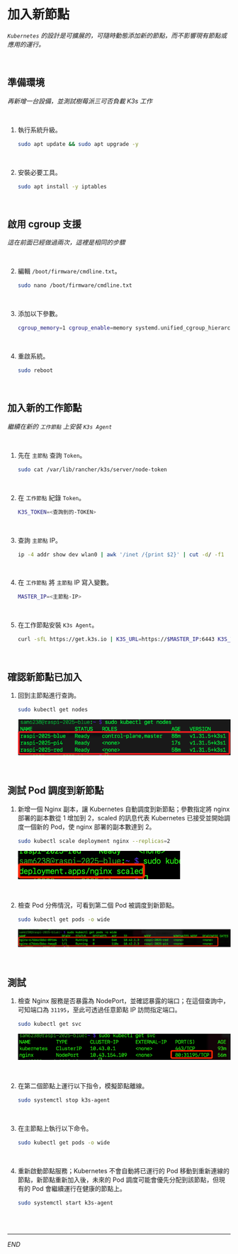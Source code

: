 # 加入新節點

_`Kubernetes` 的設計是可擴展的，可隨時動態添加新的節點，而不影響現有節點或應用的運行。_

<br>

## 準備環境

_再新增一台設備，並測試樹莓派三可否負載 K3s 工作_

<br>

1. 執行系統升級。

    ```bash
    sudo apt update && sudo apt upgrade -y
    ```

<br>

2. 安裝必要工具。

    ```bash
    sudo apt install -y iptables
    ```

<br>

## 啟用 cgroup 支援

_這在前面已經做過兩次，這裡是相同的步驟_

<br>

2. 編輯 `/boot/firmware/cmdline.txt`。

    ```bash
    sudo nano /boot/firmware/cmdline.txt
    ```

<br>

3. 添加以下參數。

    ```bash
    cgroup_memory=1 cgroup_enable=memory systemd.unified_cgroup_hierarchy=1
    ```

<br>

4. 重啟系統。

    ```bash
    sudo reboot
    ```

<br>

## 加入新的工作節點

_繼續在新的 `工作節點` 上安裝 `K3s Agent`_

<br>

1. 先在 `主節點` 查詢 `Token`。

    ```bash
    sudo cat /var/lib/rancher/k3s/server/node-token
    ```

<br>

2. 在 `工作節點` 紀錄 `Token`。

    ```bash
    K3S_TOKEN=<查詢到的-TOKEN>
    ```

<br>

3. 查詢 `主節點` IP。

    ```bash
    ip -4 addr show dev wlan0 | awk '/inet /{print $2}' | cut -d/ -f1
    ```

<br>

4. 在 `工作節點` 將 `主節點` IP 寫入變數。

    ```bash
    MASTER_IP=<主節點-IP>
    ```

<br>

5. 在工作節點安裝 `K3s Agent`。

    ```bash
    curl -sfL https://get.k3s.io | K3S_URL=https://$MASTER_IP:6443 K3S_TOKEN=$K3S_TOKEN sh -
    ```

<br>

## 確認新節點已加入

1. 回到主節點進行查詢。

    ```bash
    sudo kubectl get nodes
    ```

    ![](images/img_71.png)

<br>

## 測試 Pod 調度到新節點

1. 新增一個 Nginx 副本，讓 Kubernetes 自動調度到新節點；參數指定將 nginx 部署的副本數從 1 增加到 2，scaled 的訊息代表 Kubernetes 已接受並開始調度一個新的 Pod，使 nginx 部署的副本數達到 2。

    ```bash
    sudo kubectl scale deployment nginx --replicas=2
    ```

    ![](images/img_72.png)

<br>

2. 檢查 Pod 分佈情況，可看到第二個 Pod 被調度到新節點。

    ```bash
    sudo kubectl get pods -o wide
    ```

    ![](images/img_73.png)

<br>

## 測試

1. 檢查 Nginx 服務是否暴露為 NodePort，並確認暴露的端口；在這個查詢中，可知端口為 `31195`，至此可透過任意節點 IP 訪問指定端口。

    ```bash
    sudo kubectl get svc
    ```

    ![](images/img_74.png)

<br>

2. 在第二個節點上運行以下指令，模擬節點離線。

    ```bash
    sudo systemctl stop k3s-agent
    ```

<br>

3. 在主節點上執行以下命令。

    ```bash
    sudo kubectl get pods -o wide
    ```

<br>

4. 重新啟動節點服務；Kubernetes 不會自動將已運行的 Pod 移動到重新連線的節點，新節點重新加入後，未來的 Pod 調度可能會優先分配到該節點，但現有的 Pod 會繼續運行在健康的節點上。

    ```bash
    sudo systemctl start k3s-agent
    ```

<br>

<br>

___

_END_
